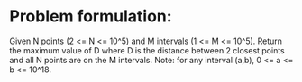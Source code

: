 # Problem formulation:  
Given N points (2 <= N <= 10^5) and M intervals (1 <= M <= 10^5). Return the maximum value of D where D is the distance between 2 closest points and all N points are on the M intervals. Note: for any interval (a,b), 0 <= a <= b <= 10^18.
